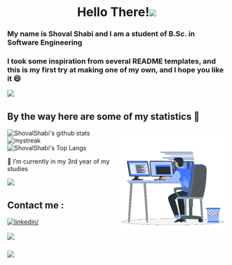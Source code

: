 <h1 align="center">Hello There!<img src="https://github.com/souvikguria98/souvikguria98/blob/master/Hi.gif" width="30"> </h1>

### My name is Shoval Shabi and I am a student of B.Sc. in Software Engineering

### I took some inspiration from several README templates, and this is my first try at making one of my own, and I hope you like it 😄

<a href="https://www.youtube.com/watch?v=dQw4w9WgXcQ"><img src="https://user-images.githubusercontent.com/73097560/115834477-dbab4500-a447-11eb-908a-139a6edaec5c.gif"></a>

## By the way here are some of my statistics 🚀
<picture> <img align="right" src="https://github.com/0xAbdulKhalid/0xAbdulKhalid/raw/main/assets/mdImages/Right_Side.gif" width = 250px></picture>

![ShovalShabi's github stats](https://github-readme-stats.vercel.app/api?username=ShovalShabi&show_icons=true&theme=tokyonight)
<img src="https://github-readme-streak-stats.herokuapp.com/?user=AkuraDiary&theme=tokyonight" alt="mystreak"/>
![ShovalShabi's Top Langs](https://github-readme-stats.vercel.app/api/top-langs/?username=ShovalShabi&theme=tokyonight&layout=compact)

🌱 I’m currently in my 3rd year of my studies

<a href="https://www.youtube.com/watch?v=dQw4w9WgXcQ"><img src="https://user-images.githubusercontent.com/73097560/115834477-dbab4500-a447-11eb-908a-139a6edaec5c.gif"></a>

## Contact me : 
<a href="https://www.linkedin.com/in/shoval-shabi/" target="_blank">
<img src="https://img.shields.io/badge/linkedin: Shoval Shabi-%2300acee.svg?color=405DE6&style=for-the-badge&logo=linkedin&logoColor=white" alt=linkedin/>
 <br><br/>
 
<a href="mailto:shovalshabi@gmail.com" target="_blank">
<img src="https://img.shields.io/badge/gmail:  shovalshabi@gmail.com-%23EA4335.svg?style=for-the-badge&logo=gmail&logoColor=white" t=mail style="margin-bottom: 5px;" />
<br><br/>
 
<a title="(+972)50 2882771" target="_blank">
<img src="https://img.shields.io/badge/phone:  shovalshabi@gmail.com-%23EA4335.svg?style=for-the-badge&logo=phone&logoColor=white" t=phone style="margin-bottom: 5px;" />
